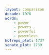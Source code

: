 ```yaml
---
layout: comparison
decade: 1970
words:
    - power
    - powers
    - powerful
    - powerless
hofreps_plot: 1737
senate_plot: 1739
---
```

